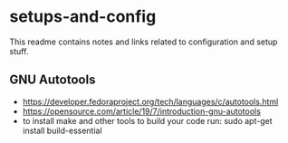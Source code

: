 # setups-and-config

This readme contains notes and links related to configuration and setup stuff.

## GNU Autotools
- https://developer.fedoraproject.org/tech/languages/c/autotools.html
- https://opensource.com/article/19/7/introduction-gnu-autotools
- to install make and other tools to build your code run: sudo apt-get install build-essential
